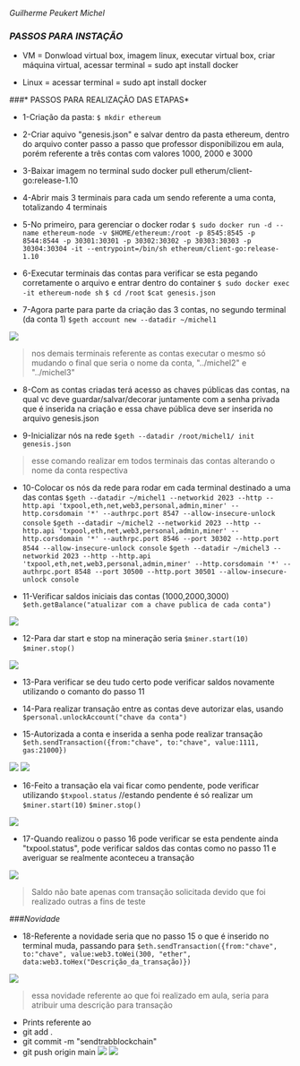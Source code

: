 *Guilherme Peukert Michel*
### *PASSOS PARA INSTAÇÃO*

- VM = Donwload virtual box, imagem linux, executar virtual box, criar máquina virtual, acessar terminal = sudo apt install docker

- Linux = acessar terminal = sudo apt install docker

###* PASSOS PARA REALIZAÇÃO DAS ETAPAS*

-  1-Criação da pasta:
	`$ mkdir ethereum`

- 2-Criar aquivo "genesis.json" e salvar dentro da pasta ethereum, dentro do arquivo conter passo a passo que professor disponibilizou em aula, porém referente a três contas com valores 1000, 2000 e 3000

- 3-Baixar imagem no terminal
sudo docker pull etherum/client-go:release-1.10

- 4-Abrir mais 3 terminais para cada um sendo referente a uma conta, totalizando 4 terminais

- 5-No primeiro, para gerenciar o docker rodar
	`$ sudo docker run -d --name ethereum-node -v $HOME/ethereum:/root -p 8545:8545 -p 8544:8544 -p 30301:30301 -p 30302:30302 -p 30303:30303 -p 30304:30304 -it --entrypoint=/bin/sh ethereum/client-go:release-1.10`

- 6-Executar terminais das contas para verificar se esta pegando corretamente o arquivo e entrar dentro do container
	`$ sudo docker exec -it ethereum-node sh`
	`$ cd /root`
	`$cat genesis.json`

- 7-Agora parte para parte da criação das 3 contas, no segundo terminal (da conta 1)
	`$geth account new --datadir ~/michel1`

![](michel1.png)


>nos demais terminais referente as contas executar o mesmo só mudando o final que seria o nome da conta, "../michel2" e "../michel3"

- 8-Com as contas criadas terá acesso as chaves públicas das contas, na qual vc deve guardar/salvar/decorar juntamente com a senha privada que é inserida na criação e essa chave pública deve ser inserida no arquivo genesis.json

- 9-Inicializar nós na rede 
	`$geth --datadir /root/michel1/ init genesis.json`
>esse comando realizar em todos terminais das contas alterando o nome da conta respectiva

- 10-Colocar os nós da rede para rodar em cada terminal destinado a uma das contas
	`$geth --datadir ~/michel1 --networkid 2023 --http --http.api 'txpool,eth,net,web3,personal,admin,miner' --http.corsdomain '*' --authrpc.port 8547 --allow-insecure-unlock console`
	`$geth --datadir ~/michel2 --networkid 2023 --http --http.api 'txpool,eth,net,web3,personal,admin,miner' --http.corsdomain '*' --authrpc.port 8546 --port 30302 --http.port 8544 --allow-insecure-unlock console`
	`$geth --datadir ~/michel3 --networkid 2023 --http --http.api 'txpool,eth,net,web3,personal,admin,miner' --http.corsdomain '*' --authrpc.port 8548 --port 30500 --http.port 30501 --allow-insecure-unlock console`

- 11-Verificar saldos iniciais das contas (1000,2000,3000)
	`$eth.getBalance("atualizar com a chave publica de cada conta")`

![](saldoinicial.png)



- 12-Para dar start e stop na mineração seria 
	`$miner.start(10)`
	`$miner.stop()`


![](miner.png)

- 13-Para verificar se deu tudo certo pode verificar saldos novamente utilizando o comanto do passo 11

- 14-Para realizar transação entre as contas deve autorizar elas, usando
	`$personal.unlockAccount("chave da conta")`

- 15-Autorizada a conta e inserida a senha pode realizar transação
	`$eth.sendTransaction({from:"chave", to:"chave", value:1111, gas:21000})`


![](111.png)
![](222.png)

- 16-Feito a transação ela vai ficar como pendente, pode verificar utilizando
	`$txpool.status`
	//estando pendente é só realizar um 
	`$miner.start(10)`
	`$miner.stop()`


![](transacaopend.png)

- 17-Quando realizou o passo 16 pode verificar se esta pendente ainda "txpool.status", pode verificar saldos das contas como no passo 11 e averiguar se realmente aconteceu a transação

![](saldopos.png)

>Saldo não bate apenas com transação solicitada devido que foi realizado outras a fins de teste

###*Novidade*
- 18-Referente a novidade seria que no passo 15 o que é inserido no terminal muda, passando para 
	`$eth.sendTransaction({from:"chave", to:"chave", value:web3.toWei(300, "ether", data:web3.toHex("Descrição_da_transação)})`



![](novidad.png)


>essa novidade referente ao que foi realizado em aula, seria para atribuir uma descrição para transação 



- Prints referente ao 
 -  git add .
 - git commit -m "sendtrabblockchain"
 - git push origin main
 ![](commit.png)
 ![](push.png)


